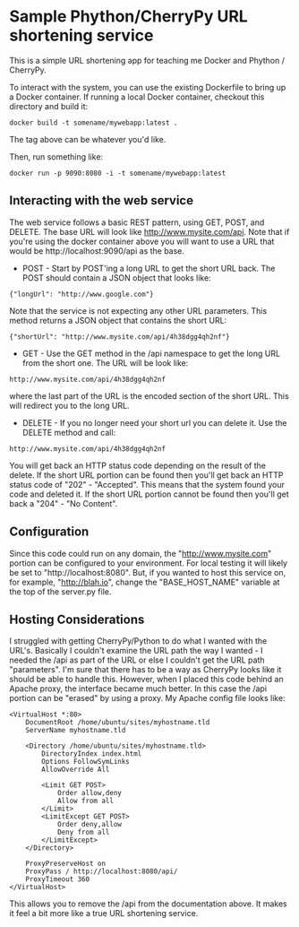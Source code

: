 # Sample Phython/CherryPy URL shortening service

This is a simple URL shortening app for teaching me Docker and
Phython / CherryPy.

To interact with the system, you can use the existing Dockerfile
to bring up a Docker container.  If running a local Docker container,
checkout this directory and build it:

`docker build -t somename/mywebapp:latest .`

The tag above can be whatever you'd like.

Then, run something like:

`docker run -p 9090:8080 -i -t somename/mywebapp:latest`

## Interacting with the web service
The web service follows a basic REST pattern, using GET, POST, and DELETE.
The base URL will look like http://www.mysite.com/api.  Note that if you're
using the docker container above you will want to use a URL that would be
http://localhost:9090/api as the base.

* POST - Start by POST'ing a long URL to get the short URL back.  The POST should 
contain a JSON object that looks like:

`{"longUrl": "http://www.google.com"}`

Note that the service is not expecting any other URL parameters.  This method
returns a JSON object that contains the short URL:

`{"shortUrl": "http://www.mysite.com/api/4h38dgg4qh2nf"}`

* GET - Use the GET method in the /api namespace to get the long URL
from the short one.  The URL will be look like:

`http://www.mysite.com/api/4h38dgg4qh2nf`

where the last part of the URL is the encoded section of the short URL.
This will redirect you to the long URL.

* DELETE - If you no longer need your short url you can delete it.  Use
the DELETE method and call:

`http://www.mysite.com/api/4h38dgg4qh2nf`

You will get back an HTTP status code depending on the result of the
delete.  If the short URL portion can be found then you'll get back an
HTTP status code of "202" - "Accepted".  This means that the system
found your code and deleted it.  If the short URL portion cannot be
found then you'll get back a "204" - "No Content".

## Configuration
Since this code could run on any domain, the "http://www.mysite.com" portion
can be configured to your environment.  For local testing it will likely
be set to "http://localhost:8080".  But, if you wanted to host this service
on, for example, "http://blah.io", change the "BASE_HOST_NAME" variable at the
top of the server.py file.

## Hosting Considerations
I struggled with getting CherryPy/Python to do what I wanted with the URL's.
Basically I couldn't examine the URL path the way I wanted - I needed the /api
as part of the URL or else I couldn't get the URL path "parameters".
I'm sure that there has to be a way as CherryPy looks like it should be able
to handle this.  However, when I placed this code behind an Apache proxy,
the interface became much better.  In this case the /api portion can be "erased"
by using a proxy.  My Apache config file looks like:


```
<VirtualHost *:80>
    DocumentRoot /home/ubuntu/sites/myhostname.tld
    ServerName myhostname.tld

    <Directory /home/ubuntu/sites/myhostname.tld>
        DirectoryIndex index.html
        Options FollowSymLinks
        AllowOverride All

        <Limit GET POST>
            Order allow,deny
            Allow from all
        </Limit>
        <LimitExcept GET POST>
            Order deny,allow
            Deny from all
        </LimitExcept>
    </Directory>

    ProxyPreserveHost on
    ProxyPass / http://localhost:8080/api/
    ProxyTimeout 360
</VirtualHost>
```

This allows you to remove the /api from the documentation above.  It makes it feel
a bit more like a true URL shortening service.

